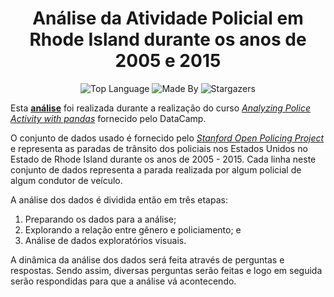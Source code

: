 <h1 align="center">
    Análise da Atividade Policial em Rhode Island durante os anos de 2005 e 2015
</h1> 

<p align="center">
    <img alt="Top Language" src="https://img.shields.io/github/languages/top/LeoFuchs/Police-Traffic-Stops-Analysis">
    <img alt="Made By" src="https://img.shields.io/badge/Made%20By-Leonardo%20Fuchs-orange">
    <img alt="Stargazers" src="https://img.shields.io/github/stars/LeoFuchs/Police-Traffic-Stops-Analysis?style=social">
</p>

Esta **[análise](https://nbviewer.jupyter.org/github/LeoFuchs/Police-Traffic-Stops-Analysis/blob/master/Analisando%20a%20Atividade%20Policial.ipynb)** foi realizada durante a realização do curso _[Analyzing Police Activity with pandas](https://learn.datacamp.com/courses/analyzing-police-activity-with-pandas)_ fornecido pelo DataCamp.

O conjunto de dados usado é fornecido pelo _[Stanford Open Policing Project](https://openpolicing.stanford.edu/)_ e representa as paradas de trânsito dos policiais nos Estados Unidos no Estado de Rhode Island durante os anos de 2005 - 2015. Cada linha neste conjunto de dados representa a parada realizada por algum policial de algum condutor de veículo.

A análise dos dados é dividida então em três etapas:

1. Preparando os dados para a análise;
2. Explorando a relação entre gênero e policiamento; e
3. Análise de dados exploratórios visuais.

A dinâmica da análise dos dados será feita através de perguntas e respostas. Sendo assim, diversas perguntas serão feitas e logo em seguida serão respondidas para que a análise vá acontecendo. 
